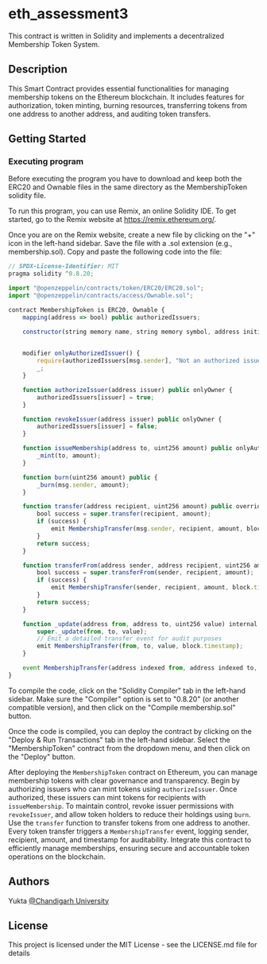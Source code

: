# eth_assessment3

This contract is written in Solidity and implements a decentralized Membership Token System.

## Description

This Smart Contract provides essential functionalities for managing membership tokens on the Ethereum blockchain. It includes features for authorization, token minting, burning resources, transferring tokens from one address to another address, and auditing token transfers.
## Getting Started

### Executing program

Before executing the program you have to download and keep both the ERC20 and Ownable files in the same directory as the MembershipToken solidity file.

To run this program, you can use Remix, an online Solidity IDE. To get started, go to the Remix website at https://remix.ethereum.org/.

Once you are on the Remix website, create a new file by clicking on the "+" icon in the left-hand sidebar. Save the file with a .sol extension (e.g., membership.sol). Copy and paste the following code into the file:

```javascript
// SPDX-License-Identifier: MIT
pragma solidity ^0.8.20;

import "@openzeppelin/contracts/token/ERC20/ERC20.sol";
import "@openzeppelin/contracts/access/Ownable.sol";

contract MembershipToken is ERC20, Ownable {
    mapping(address => bool) public authorizedIssuers;

    constructor(string memory name, string memory symbol, address initialOwner) ERC20(name, symbol) Ownable(initialOwner) {}

    
    modifier onlyAuthorizedIssuer() {
        require(authorizedIssuers[msg.sender], "Not an authorized issuer");
        _;
    }

    function authorizeIssuer(address issuer) public onlyOwner {
        authorizedIssuers[issuer] = true;
    }

    function revokeIssuer(address issuer) public onlyOwner {
        authorizedIssuers[issuer] = false;
    }

    function issueMembership(address to, uint256 amount) public onlyAuthorizedIssuer {
        _mint(to, amount);
    }

    function burn(uint256 amount) public {
        _burn(msg.sender, amount);
    }

    function transfer(address recipient, uint256 amount) public override returns (bool) {
        bool success = super.transfer(recipient, amount);
        if (success) {
            emit MembershipTransfer(msg.sender, recipient, amount, block.timestamp);
        }
        return success;
    }

    function transferFrom(address sender, address recipient, uint256 amount) public override returns (bool) {
        bool success = super.transferFrom(sender, recipient, amount);
        if (success) {
            emit MembershipTransfer(sender, recipient, amount, block.timestamp);
        }
        return success;
    }

    function _update(address from, address to, uint256 value) internal virtual override {
        super._update(from, to, value);
        // Emit a detailed transfer event for audit purposes
        emit MembershipTransfer(from, to, value, block.timestamp);
    }

    event MembershipTransfer(address indexed from, address indexed to, uint256 value, uint256 timestamp);
}


```

To compile the code, click on the "Solidity Compiler" tab in the left-hand sidebar. Make sure the "Compiler" option is set to "0.8.20" (or another compatible version), and then click on the "Compile membership.sol" button.

Once the code is compiled, you can deploy the contract by clicking on the "Deploy & Run Transactions" tab in the left-hand sidebar. Select the "MembershipToken" contract from the dropdown menu, and then click on the "Deploy" button.

After deploying the `MembershipToken` contract on Ethereum, you can manage membership tokens with clear governance and transparency. Begin by authorizing issuers who can mint tokens using `authorizeIssuer`. Once authorized, these issuers can mint tokens for recipients with `issueMembership`. To maintain control, revoke issuer permissions with `revokeIssuer`, and allow token holders to reduce their holdings using `burn`. Use the `transfer` function to transfer tokens from one address to another. Every token transfer triggers a `MembershipTransfer` event, logging sender, recipient, amount, and timestamp for auditability. Integrate this contract to efficiently manage memberships, ensuring secure and accountable token operations on the blockchain.
## Authors

Yukta
[@Chandigarh University](https://www.linkedin.com/in/yukta-/)


## License

This project is licensed under the MIT License - see the LICENSE.md file for details
